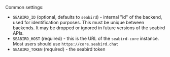 Common settings:

- `SEABIRD_ID` (optional, defaults to `seabird`) - internal "id" of the backend,
  used for identification purposes. This must be unique between backends. It
  may be dropped or ignored in future versions of the seabird APIs.
- `SEABIRD_HOST` (required) - this is the URL of the `seabird-core` instance.
  Most users should use `https://core.seabird.chat`
- `SEABIRD_TOKEN` (required) - the seabird token

